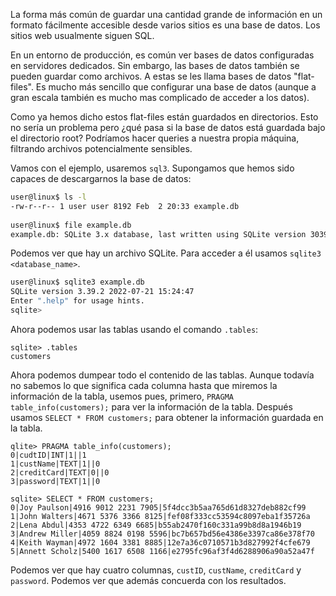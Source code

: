 La forma más común de guardar una cantidad grande de información en un formato fácilmente accesible desde varios sitios es una base de datos. Los sitios web usualmente siguen SQL.

En un entorno de producción, es común ver bases de datos configuradas en servidores dedicados. Sin embargo, las bases de datos también se pueden guardar como archivos. A estas se les llama bases de datos "flat-files". Es mucho más sencillo que configurar una base de datos (aunque a gran escala también es mucho mas complicado de acceder a los datos).

Como ya hemos dicho estos flat-files están guardados en directorios. Esto no sería un problema pero ¿qué pasa si la base de datos está guardada bajo el directorio root? Podríamos hacer queries a nuestra propia máquina, filtrando archivos potencialmente sensibles.

Vamos con el ejemplo, usaremos `sql3`. Supongamos que hemos sido capaces de descargarnos la base de datos:

```bash
user@linux$ ls -l 
-rw-r--r-- 1 user user 8192 Feb  2 20:33 example.db
                                                                                                                                                              
user@linux$ file example.db 
example.db: SQLite 3.x database, last written using SQLite version 3039002, file counter 1, database pages 2, cookie 0x1, schema 4, UTF-8, version-valid-for 1
```

Podemos ver que hay un archivo SQLite. Para acceder a él usamos `sqlite3 <database_name>`.

```bash
user@linux$ sqlite3 example.db                     
SQLite version 3.39.2 2022-07-21 15:24:47
Enter ".help" for usage hints.
sqlite> 
```

Ahora podemos usar las tablas usando el comando `.tables`:

```sqlite
sqlite> .tables
customers
```

Ahora podemos dumpear todo el contenido de las tablas. Aunque todavía no sabemos lo que significa cada columna hasta que miremos la información de la tabla, usemos pues, primero, `PRAGMA table_info(customers);` para ver la información de la tabla. Después usamos `SELECT * FROM customers;` para obtener la información guardada en la tabla.

```sqlite
qlite> PRAGMA table_info(customers);
0|cudtID|INT|1||1
1|custName|TEXT|1||0
2|creditCard|TEXT|0||0
3|password|TEXT|1||0

sqlite> SELECT * FROM customers;
0|Joy Paulson|4916 9012 2231 7905|5f4dcc3b5aa765d61d8327deb882cf99
1|John Walters|4671 5376 3366 8125|fef08f333cc53594c8097eba1f35726a
2|Lena Abdul|4353 4722 6349 6685|b55ab2470f160c331a99b8d8a1946b19
3|Andrew Miller|4059 8824 0198 5596|bc7b657bd56e4386e3397ca86e378f70
4|Keith Wayman|4972 1604 3381 8885|12e7a36c0710571b3d827992f4cfe679
5|Annett Scholz|5400 1617 6508 1166|e2795fc96af3f4d6288906a90a52a47f
```

Podemos ver que hay cuatro columnas, `custID`, `custName`, `creditCard` y `password`. Podemos ver que además concuerda con los resultados.